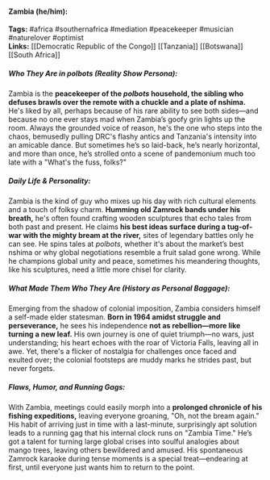#### Zambia (he/him):  
**Tags:** #africa #southernafrica #mediation #peacekeeper #musician #naturelover #optimist  
**Links:** [[Democratic Republic of the Congo]] [[Tanzania]] [[Botswana]] [[South Africa]]  

##### Who They Are in *polbots* (Reality Show Persona):  
Zambia is the **peacekeeper of the *polbots* household, the sibling who defuses brawls over the remote with a chuckle and a plate of nshima.** He's liked by all, perhaps because of his rare ability to see both sides—and because no one ever stays mad when Zambia’s goofy grin lights up the room. Always the grounded voice of reason, he's the one who steps into the chaos, bemusedly pulling DRC's flashy antics and Tanzania's intensity into an amicable dance. But sometimes he’s so laid-back, he’s nearly horizontal, and more than once, he’s strolled onto a scene of pandemonium much too late with a "What's the fuss, folks?"  

##### Daily Life & Personality:  
Zambia is the kind of guy who mixes up his day with rich cultural elements and a touch of folksy charm. **Humming old Zamrock bands under his breath,** he's often found crafting wooden sculptures that echo tales from both past and present. He claims **his best ideas surface during a tug-of-war with the mighty bream at the river,** sites of legendary battles only he can see. He spins tales at *polbots*, whether it's about the market’s best nshima or why global negotiations resemble a fruit salad gone wrong. While he champions global unity and peace, sometimes his meandering thoughts, like his sculptures, need a little more chisel for clarity.  

##### What Made Them Who They Are (History as Personal Baggage):  
Emerging from the shadow of colonial imposition, Zambia considers himself a self-made elder statesman. **Born in 1964 amidst struggle and perseverance,** he sees his independence **not as rebellion—more like turning a new leaf.** His own journey is one of quiet triumph—no wars, just understanding; his heart echoes with the roar of Victoria Falls, leaving all in awe. Yet, there's a flicker of nostalgia for challenges once faced and exulted over; the colonial footsteps are muddy marks he strides past, but never forgets.  

##### Flaws, Humor, and Running Gags:  
With Zambia, meetings could easily morph into a **prolonged chronicle of his fishing expeditions,** leaving everyone groaning, "Oh, not the bream again." His habit of arriving just in time with a last-minute, surprisingly apt solution leads to a running gag that his internal clock runs on "Zambia Time." He’s got a talent for turning large global crises into soulful analogies about mango trees, leaving others bewildered and amused. His spontaneous Zamrock karaoke during tense moments is a special treat—endearing at first, until everyone just wants him to return to the point.